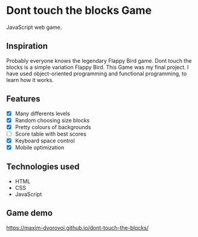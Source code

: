 # Dont touch the blocks Game
JavaScript web game.

## Inspiration
Probably everyone knows the legendary Flappy Bird game. Dont touch the blocks is a simple variation Flappy Bird.
This Game was my final project. I have used object-oriented programming and functional programming, to learn how it works.

## Features
- [x] Many differents levels
- [x] Random choosing size blocks
- [x] Pretty colours of backgrounds
- [ ] Score table with best scores
- [x] Keyboard space control
- [x] Mobile optimization

## Technologies used
- HTML
- CSS
- JavaScript

## Game demo
https://maxim-dvorovoi.github.io/dont-touch-the-blocks/
